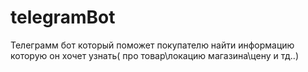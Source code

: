 # telegramBot
Телеграмм бот который поможет покупателю найти информацию которую он хочет узнать( про товар\локацию магазина\цену и тд..)
